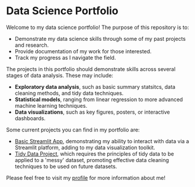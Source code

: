 # Data Science Portfolio

Welcome to my data science portfolio! The purpose of this repository is to:
- Demonstrate my data science skills through some of my past projects and research.
- Provide documentation of my work for those interested.
- Track my progress as I navigate the field.

The projects in this portfolio should demonstrate skills across several stages of data analysis. These may include:
- **Exploratory data analysis**, such as basic summary statsitcs, data cleaning methods, and tidy data techniques.
- **Statistical models**, ranging from linear regression to more advanced machine learning techniques.
- **Data visualizations**, such as key figures, posters, or interactive dashboards.

Some current projects you can find in my portfolio are:
- [Basic Streamlit App](https://github.com/llatimer031/Latimer-Data-Science-Portfolio/tree/main/basic-streamlit-app), demonstrating my ability to interact with data via a Streamlit platform, adding to my data visualization toolkit. 
- [Tidy Data Project](https://github.com/llatimer031/Latimer-Data-Science-Portfolio/tree/main/TidyData-Project), which requires the principles of tidy data to be applied to a 'messy' dataset, promoting effective data cleaning techniques to be used on future datasets.

Please feel free to visit my [profile](https://github.com/llatimer031) for more information about me!
